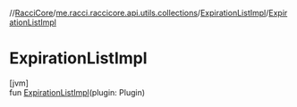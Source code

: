 //[RacciCore](../../../index.md)/[me.racci.raccicore.api.utils.collections](../index.md)/[ExpirationListImpl](index.md)/[ExpirationListImpl](-expiration-list-impl.md)

# ExpirationListImpl

[jvm]\
fun [ExpirationListImpl](-expiration-list-impl.md)(plugin: Plugin)

